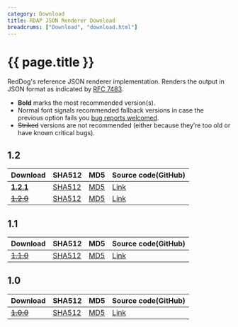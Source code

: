 ```yaml
---
category: Download
title: RDAP JSON Renderer Download
breadcrums: ["Download", "download.html"]
---
```


# {{ page.title }}

RedDog's reference JSON renderer implementation. Renders the output in JSON format as indicated by [RFC 7483](https://tools.ietf.org/html/rfc7483).

- **Bold** marks the most recommended version(s).
- Normal font signals recommended fallback versions in case the previous option fails you [bug reports welcomed](https://github.com/NICMx/rdap-json-renderer/issues).
- ~~Striked~~ versions are not recommended (either because they’re too old or have known critical bugs).

## 1.2

|Download |SHA512    |MD5    |Source code(GitHub)|
|:--------|:---------|:------|:---------|
|[**1.2.1**](https://github.com/NICMx/releases/raw/master/RedDog/rdap-json-renderer-1.2.1.jar)|[SHA512](https://github.com/NICMx/releases/raw/master/RedDog/rdap-json-renderer-1.2.1.jar.sha)|[MD5](https://github.com/NICMx/releases/raw/master/RedDog/rdap-json-renderer-1.2.1.jar.md5)|[Link](https://github.com/NICMx/rdap-json-renderer/tree/v1.2.1)|
|[~~1.2.0~~](https://github.com/NICMx/releases/raw/master/RedDog/rdap-json-renderer-1.2.0.jar)|[SHA512](https://github.com/NICMx/releases/raw/master/RedDog/rdap-json-renderer-1.2.0.jar.sha)|[MD5](https://github.com/NICMx/releases/raw/master/RedDog/rdap-json-renderer-1.2.0.jar.md5)|[Link](https://github.com/NICMx/rdap-json-renderer/tree/v1.2.0)|

## 1.1

|Download |SHA512    |MD5    |Source code(GitHub)|
|:--------|:---------|:------|:---------|
|[~~1.1.0~~](https://github.com/NICMx/releases/raw/master/RedDog/rdap-json-renderer-1.1.0.jar)|[SHA512](https://github.com/NICMx/releases/raw/master/RedDog/rdap-json-renderer-1.1.0.jar.sha)|[MD5](https://github.com/NICMx/releases/raw/master/RedDog/rdap-json-renderer-1.1.0.jar.md5)|[Link](https://github.com/NICMx/rdap-json-renderer/tree/v1.1.0)|

## 1.0

|Download |SHA512    |MD5    |Source code(GitHub)|
|:--------|:---------|:------|:---------|
|[~~1.0.0~~](https://github.com/NICMx/releases/raw/master/RedDog/rdap-json-renderer-1.0.0.jar)|[SHA512](https://github.com/NICMx/releases/raw/master/RedDog/rdap-json-renderer-1.0.0.jar.sha)|[MD5](https://github.com/NICMx/releases/raw/master/RedDog/rdap-json-renderer-1.0.0.jar.md5)|[Link](https://github.com/NICMx/rdap-json-renderer/tree/v1.0.0)|

